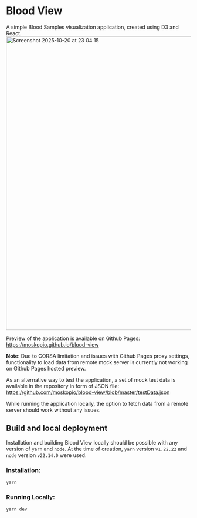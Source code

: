 # Blood View
A simple Blood Samples visualization application, created using D3 and React.
<img width="800" alt="Screenshot 2025-10-20 at 23 04 15" src="https://github.com/user-attachments/assets/47e0df95-d1bf-403a-9b11-685c03272934" />


Preview of the application is available on Github Pages: https://moskopio.github.io/blood-view


**Note**: Due to CORSA limitation and issues with Github Pages proxy settings, functionality to load data from remote mock server is currently not working on Github Pages hosted preview.

As an alternative way to test the application, a set of mock test data is available in the repository in form of JSON file: https://github.com/moskopio/blood-view/blob/master/testData.json

While running the application locally, the option to fetch data from a remote server should work without any issues.


## Build and local deployment
Installation and building Blood View locally should be possible with any version of `yarn` and `node`. At the time of creation, `yarn` version `v1.22.22` and `node` version `v22.14.0` were used.

### Installation:
```
yarn
```

### Running Locally:
```
yarn dev
```

